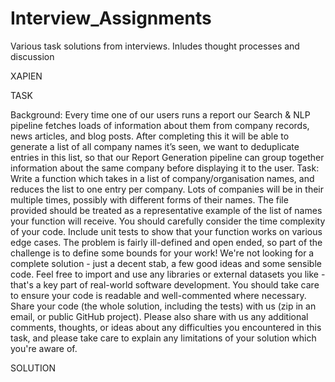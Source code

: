 # Interview_Assignments
Various task solutions from interviews. Inludes thought processes and discussion

XAPIEN

TASK

Background: Every time one of our users runs a report our Search & NLP pipeline fetches loads of information about them from company records, news articles, and blog posts. After completing this it will be able to generate a list of all company names it’s seen, we want to deduplicate entries in this list, so that our Report Generation pipeline can group together information about the same company before displaying it to the user.
Task: Write a function which takes in a list of company/organisation names, and reduces the list to one entry per company. Lots of companies will be in their multiple times, possibly with different forms of their names. The file provided should be treated as a representative example of the list of names your function will receive. You should carefully consider the time complexity of your code.
Include unit tests to show that your function works on various edge cases. The problem is fairly ill-defined and open ended, so part of the challenge is to define some bounds for your work! We're not looking for a complete solution - just a decent stab, a few good ideas and some sensible code.
Feel free to import and use any libraries or external datasets you like - that's a key part of real-world software development.
You should take care to ensure your code is readable and well-commented where necessary. Share your code (the whole solution, including the tests) with us (zip in an email, or public GitHub project). Please also share with us any additional comments, thoughts, or ideas about any difficulties you encountered in this task, and please take care to explain any limitations of your solution which you're aware of.

SOLUTION
